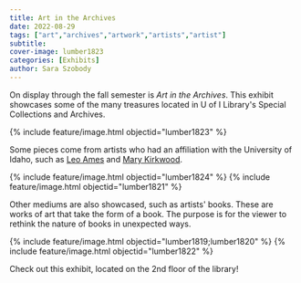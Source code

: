 ```yaml
---
title: Art in the Archives
date: 2022-08-29
tags: ["art","archives","artwork","artists","artist"]
subtitle: 
cover-image: lumber1823
categories: [Exhibits]
author: Sara Szobody
---
```


On display through the fall semester is *Art in the Archives*. This exhibit showcases some of the many treasures located in U of I Library's Special Collections and Archives.

{% include feature/image.html objectid="lumber1823" %}

Some pieces come from artists who had an affiliation with the University of Idaho, such as [Leo Ames](https://archiveswest.orbiscascade.org/ark:80444/xv428602) and [Mary Kirkwood](https://archiveswest.orbiscascade.org/ark:80444/xv407439). 

{% include feature/image.html objectid="lumber1824" %}
{% include feature/image.html objectid="lumber1821" %}

Other mediums are also showcased, such as artists' books. These are works of art that take the form of a book. The purpose is for the viewer to rethink the nature of books in unexpected ways.

{% include feature/image.html objectid="lumber1819;lumber1820" %}
{% include feature/image.html objectid="lumber1822" %}

Check out this exhibit, located on the 2nd floor of the library!